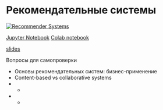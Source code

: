 # Рекомендательные системы

[![Recommender Systems](http://img.youtube.com/vi/fEbwRMnviqA/0.jpg)](http://www.youtube.com/watch?v=fEbwRMnviqA "Recommender Systems")

[Jupyter Notebook](../src/jupyter_notebooks/lecture_05_recommended_system.ipynb)
[Colab notebook](https://drive.google.com/file/d/1z8K06ZiYKPFhOgNkPZX5eCiM7jGvzN-n/view?usp=sharing)

[slides](https://docs.google.com/presentation/d/1_pbTCGMs1Vfnoqe2GroLUnvKFE5uPKI_x87OVdXHH_I/edit?usp=sharing)

Вопросы для самопроверки

* Основы рекомендательных систем: бизнес-применение
* Content-based vs collaborative systems
* -
* -
